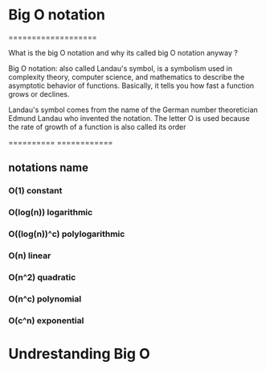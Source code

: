 # Big O notation
===================

What is the big O notation and why its called big O notation anyway ?

Big O notation: also called Landau's symbol, is a
symbolism used in complexity theory, computer science, and mathematics to describe the
asymptotic behavior of functions. Basically, it tells you how fast a function grows or
declines.

Landau's symbol comes from the name of the German number theoretician Edmund
Landau who invented the notation. The letter O is used because the rate of growth of a
function is also called its order




==========                    ============
## notations                   name

### O(1)                       constant
### O(log(n))                  logarithmic
### O((log(n))^c)              polylogarithmic
### O(n)                       linear
### O(n^2)                     quadratic
### O(n^c)                     polynomial
### O(c^n)                     exponential


# Undrestanding Big O
